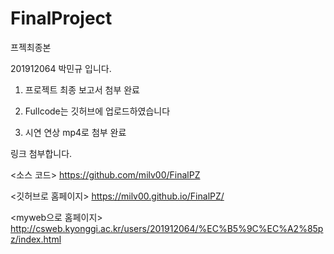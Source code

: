 # FinalProject
 프젝최종본


201912064 박민규 입니다.


1. 프로젝트 최종 보고서 첨부 완료

2. Fullcode는 깃허브에 업로드하였습니다

3. 시연 연상 mp4로 첨부 완료

링크 첨부합니다.

<소스 코드>
https://github.com/milv00/FinalPZ

<깃허브로 홈페이지>
https://milv00.github.io/FinalPZ/

<myweb으로 홈페이지>
http://csweb.kyonggi.ac.kr/users/201912064/%EC%B5%9C%EC%A2%85pz/index.html

